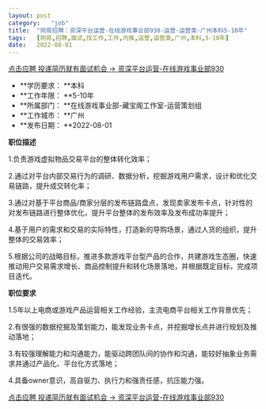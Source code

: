```yaml
---
layout:	post
category:	"job"
title:	"网易招聘：资深平台运营-在线游戏事业部930-运营-运营类-广州本科5-10年"
tags:	[网易,招聘,面试,找工作,工作,内推,运营,运营类,广州,本科,5-10年]
date:	2022-08-01
---
```


[点击应聘 投递简历就有面试机会 ->  资深平台运营-在线游戏事业部930](http://mobile.bole.netease.com/bole/boleDetail?id=41888&employeeId=346f03c3cda5f04c&key=all)



- **学历要求： **本科
- **工作年限： **5-10年
- **所属部门： **在线游戏事业部-藏宝阁工作室-运营策划组
- **工作城市： **广州
- **发布日期： **2022-08-01



**职位描述**

1.负责游戏虚拟物品交易平台的整体转化效率；

2.通过对平台内部交易行为的调研、数据分析，挖掘游戏用户需求，设计和优化交易链路，提升成交转化率；

3.通过对基于平台商品/商家分层的发布链路盘点，发现卖家发布卡点，针对性的对发布链路进行整体优化，提升平台整体的发布效率及发布成功率提升；

4.基于用户的需求和交易的实际特性，打造新的导购场景，通过人货的组织，提升整体的交易效率；

5.根据公司的战略目标，推进多款游戏平台型产品的合作，共建游戏生态圈，快速推动用户交易需求增长、商品控制提升和转化场景落地，并根据既定目标，完成项目迭代。





**职位要求**

1.5年以上电商或游戏产品运营相关工作经验，主流电商平台相关工作背景优先；

2.有很强的数据挖掘及策划能力，能发现业务卡点，并挖掘增长点并进行规划及推动落地；

3.有较强理解能力和沟通能力，能驱动跨团队间的协作和沟通，能较好抽象业务需求并通过产品化、平台化方式落地；

4.具备owner意识，高自驱力、执行力和强责任感，抗压能力强。



[点击应聘 投递简历就有面试机会 ->  资深平台运营-在线游戏事业部930](http://mobile.bole.netease.com/bole/boleDetail?id=41888&employeeId=346f03c3cda5f04c&key=all)